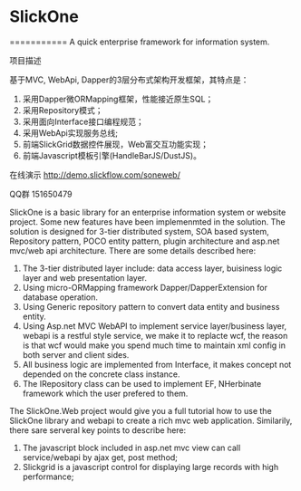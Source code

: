 # SlickOne
===========
A quick enterprise framework for information system.


项目描述

基于MVC, WebApi, Dapper的3层分布式架构开发框架，其特点是：

1. 采用Dapper微ORMapping框架，性能接近原生SQL；
2. 采用Repository模式；
3. 采用面向Interface接口编程规范；
4. 采用WebApi实现服务总线;
5. 前端SlickGrid数据控件展现，Web富交互功能实现；
6. 前端Javascript模板引擎(HandleBarJS/DustJS)。


在线演示
http://demo.slickflow.com/soneweb/

QQ群
151650479

SlickOne is a basic library for an enterprise information system or website project. Some new features have been 
implemenmted in the solution. The solution is designed for 3-tier distributed system, SOA based system, Repository pattern, POCO entity pattern, plugin architecture and asp.net mvc/web api architecture. There are some details  described here:

1. The 3-tier distributed layer include: data access layer, buisiness logic layer and web presentation layer.
2. Using micro-ORMapping framework Dapper/DapperExtension for database operation.
3. Using Generic repository pattern to convert data entity and business entity.
4. Using Asp.net MVC WebAPI to implement service layer/business layer, webapi is a restful style service, we make it
   to replacte wcf, the reason is that wcf would make you spend much time to maintain xml config in both server and 
   client sides.
5. All business logic are implemented from Interface, it makes concept not depended on the concrete class instance.
6. The IRepository class can be used to implement EF, NHerbinate framework which the user prefered to them.
 
The SlickOne.Web project would give you a full tutorial how to use the SlickOne library and webapi to create a rich mvc web
application. Similarily, there sare serveral key points to describe here:

1. The javascript block included in asp.net mvc view can call service/webapi by ajax get, post method;
2. Slickgrid is a javascript control for displaying large records with high performance;

  

